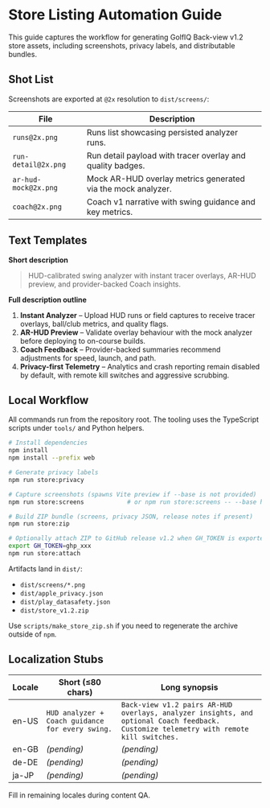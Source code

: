# Store Listing Automation Guide

This guide captures the workflow for generating GolfIQ Back-view v1.2 store
assets, including screenshots, privacy labels, and distributable bundles.

## Shot List

Screenshots are exported at `@2x` resolution to `dist/screens/`:

| File | Description |
| ---- | ----------- |
| `runs@2x.png` | Runs list showcasing persisted analyzer runs. |
| `run-detail@2x.png` | Run detail payload with tracer overlay and quality badges. |
| `ar-hud-mock@2x.png` | Mock AR-HUD overlay metrics generated via the mock analyzer. |
| `coach@2x.png` | Coach v1 narrative with swing guidance and key metrics. |

## Text Templates

**Short description**

> HUD-calibrated swing analyzer with instant tracer overlays, AR-HUD preview,
> and provider-backed Coach insights.

**Full description outline**

1. **Instant Analyzer** – Upload HUD runs or field captures to receive tracer
   overlays, ball/club metrics, and quality flags.
2. **AR-HUD Preview** – Validate overlay behaviour with the mock analyzer before
   deploying to on-course builds.
3. **Coach Feedback** – Provider-backed summaries recommend adjustments for
   speed, launch, and path.
4. **Privacy-first Telemetry** – Analytics and crash reporting remain disabled by
   default, with remote kill switches and aggressive scrubbing.

## Local Workflow

All commands run from the repository root. The tooling uses the TypeScript
scripts under `tools/` and Python helpers.

```bash
# Install dependencies
npm install
npm install --prefix web

# Generate privacy labels
npm run store:privacy

# Capture screenshots (spawns Vite preview if --base is not provided)
npm run store:screens            # or npm run store:screens -- --base https://demo.golfiq.app

# Build ZIP bundle (screens, privacy JSON, release notes if present)
npm run store:zip

# Optionally attach ZIP to GitHub release v1.2 when GH_TOKEN is exported
export GH_TOKEN=ghp_xxx
npm run store:attach
```

Artifacts land in `dist/`:

- `dist/screens/*.png`
- `dist/apple_privacy.json`
- `dist/play_datasafety.json`
- `dist/store_v1.2.zip`

Use `scripts/make_store_zip.sh` if you need to regenerate the archive outside of
`npm`.

## Localization Stubs

| Locale | Short (≤80 chars) | Long synopsis |
| ------ | ----------------- | ------------- |
| en-US | `HUD analyzer + Coach guidance for every swing.` | `Back-view v1.2 pairs AR-HUD overlays, analyzer insights, and optional Coach feedback. Customize telemetry with remote kill switches.` |
| en-GB | *(pending)* | *(pending)* |
| de-DE | *(pending)* | *(pending)* |
| ja-JP | *(pending)* | *(pending)* |

Fill in remaining locales during content QA.
